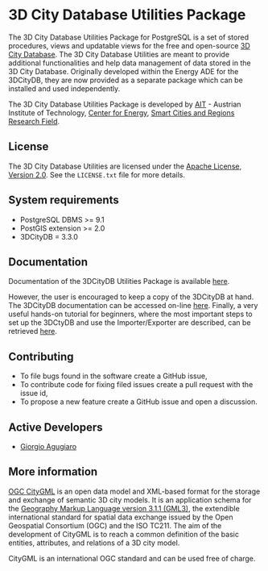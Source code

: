 3D City Database Utilities Package
================

The 3D City Database Utilities Package for PostgreSQL is a set of stored procedures, views and updatable views for the free and open-source [3D City Database](http://www.3dcitydb.org). The 3D City Database Utilities are meant to provide additional functionalities and help data management of data stored in the 3D City Database. Originally developed within the Energy ADE for the 3DCityDB, they are now provided as a separate package which can be installed and used independently.

The 3D City Database Utilities Package is developed by [AIT](https://www.ait.ac.at/en/) - Austrian Institute of Technology, [Center for Energy](https://www.ait.ac.at/en/about-the-ait/center/center-for-energy), [Smart Cities and Regions Research Field](https://www.ait.ac.at/en/research-fields/smart-cities-and-regions).

License
-------
The 3D City Database Utilities are licensed under the [Apache License, Version 2.0](http://www.apache.org/licenses/LICENSE-2.0). See the `LICENSE.txt` file for more details.

System requirements
-------------------
* PostgreSQL DBMS >= 9.1 
* PostGIS extension >= 2.0
* 3DCityDB = 3.3.0

Documentation
-------------
Documentation of the 3DCityDB Utilities Package is available [here](https://github.com/gioagu/3dcitydb_ade/tree/master/00_utilities_package/manual/).

However, the user is encouraged to keep a copy of the 3DCityDB at hand. The 3DCityDB documentation can be accessed on-line [here](https://github.com/3dcitydb/3dcitydb/tree/master/Documentation).
Finally, a very useful hands-on tutorial for beginners, where the most important steps to set up the 3DCtyDB and use the Importer/Exporter are described, can be retrieved [here](https://github.com/3dcitydb/tutorials).

Contributing
------------
* To file bugs found in the software create a GitHub issue,
* To contribute code for fixing filed issues create a pull request with the issue id,
* To propose a new feature create a GitHub issue and open a discussion.

Active Developers
--------------------
* [Giorgio Agugiaro](mailto:giorgio.agugiaro@ait.ac.at)

More information
----------------
[OGC CityGML](http://www.opengeospatial.org/standards/citygml) is an open data model and XML-based format for the storage and exchange of semantic 3D city models. It is an application schema for the [Geography Markup Language version 3.1.1 (GML3)](http://www.opengeospatial.org/standards/gml), the extendible international standard for spatial data exchange issued by the Open Geospatial Consortium (OGC) and the ISO TC211. The aim of the development of CityGML is to reach a common definition of the basic entities, attributes, and relations of a 3D city model.

CityGML is an international OGC standard and can be used free of charge.
